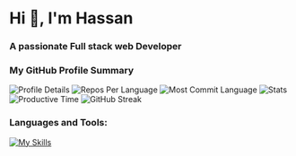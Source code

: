 <h1 align="left">Hi 👋, I'm Hassan</h1>
<h3 align="left">A passionate Full stack web Developer</h3>
 

<h3 align="left">My GitHub Profile Summary</h3>

<div align="left">

  <img src="https://github-profile-summary-cards.vercel.app/api/cards/profile-details?username=devalienbrain&theme=2077" alt="Profile Details">
  <img src="https://github-profile-summary-cards.vercel.app/api/cards/repos-per-language?username=devalienbrain&theme=2077" alt="Repos Per Language">
  <img src="http://github-profile-summary-cards.vercel.app/api/cards/most-commit-language?username=devalienbrain&theme=2077" alt="Most Commit Language">
  <img src="http://github-profile-summary-cards.vercel.app/api/cards/stats?username=devalienbrain&theme=2077" alt="Stats">
  <img src="http://github-profile-summary-cards.vercel.app/api/cards/productive-time?username=devalienbrain&theme=2077&utcOffset=8" alt="Productive Time">
   <img src="https://github-readme-streak-stats.herokuapp.com?user=devalienbrain&theme=2077" alt="GitHub Streak">
</div>

<h3 align="left">Languages and Tools:</h3>

<div align="left">
  <a href="https://skillicons.dev/icons?i=html,css,tailwind,js,react,firebase,express,nodejs,mongodb,nextjs,c,cpp,java,figma,git,github,vscode,vercel&theme=dark" align="left">
    <img src="https://skillicons.dev/icons?i=html,css,tailwind,js,react,firebase,express,nodejs,mongodb,nextjs,c,cpp,java,figma,git,github,vscode,vercel&theme=dark" alt="My Skills">
  </a>
</div>


